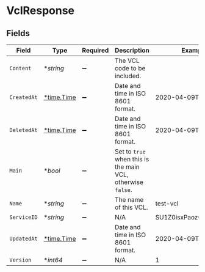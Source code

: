 # VclResponse


## Fields

| Field                                                       | Type                                                        | Required                                                    | Description                                                 | Example                                                     |
| ----------------------------------------------------------- | ----------------------------------------------------------- | ----------------------------------------------------------- | ----------------------------------------------------------- | ----------------------------------------------------------- |
| `Content`                                                   | **string*                                                   | :heavy_minus_sign:                                          | The VCL code to be included.                                |                                                             |
| `CreatedAt`                                                 | [*time.Time](https://pkg.go.dev/time#Time)                  | :heavy_minus_sign:                                          | Date and time in ISO 8601 format.                           | 2020-04-09T18:14:30Z                                        |
| `DeletedAt`                                                 | [*time.Time](https://pkg.go.dev/time#Time)                  | :heavy_minus_sign:                                          | Date and time in ISO 8601 format.                           | 2020-04-09T18:14:30Z                                        |
| `Main`                                                      | **bool*                                                     | :heavy_minus_sign:                                          | Set to `true` when this is the main VCL, otherwise `false`. |                                                             |
| `Name`                                                      | **string*                                                   | :heavy_minus_sign:                                          | The name of this VCL.                                       | test-vcl                                                    |
| `ServiceID`                                                 | **string*                                                   | :heavy_minus_sign:                                          | N/A                                                         | SU1Z0isxPaozGVKXdv0eY                                       |
| `UpdatedAt`                                                 | [*time.Time](https://pkg.go.dev/time#Time)                  | :heavy_minus_sign:                                          | Date and time in ISO 8601 format.                           | 2020-04-09T18:14:30Z                                        |
| `Version`                                                   | **int64*                                                    | :heavy_minus_sign:                                          | N/A                                                         | 1                                                           |